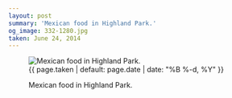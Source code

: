 ```yaml
---
layout: post
summary: 'Mexican food in Highland Park.'
og_image: 332-1280.jpg
taken: June 24, 2014
---
```


<figure class="post" data-src="{{ site.assets_url }}/{{ page.og_image }}">
<img alt="Mexican food in Highland Park." sizes="(min-width: 700px) 50vw, calc(100vw - 2rem)" src="{{ site.assets_url }}/332-640.jpg" srcset="{{ site.assets_url }}/332-1280.jpg 1280w, {{ site.assets_url }}/332-960.jpg 960w, {{ site.assets_url }}/332-640.jpg 640w, {{ site.assets_url }}/332-320.jpg 320w"/>
<figcaption>
<time>{{ page.taken | default: page.date | date: "%B %-d, %Y" }}</time>
<p>Mexican food in Highland Park.</p>
</figcaption>
</figure>
